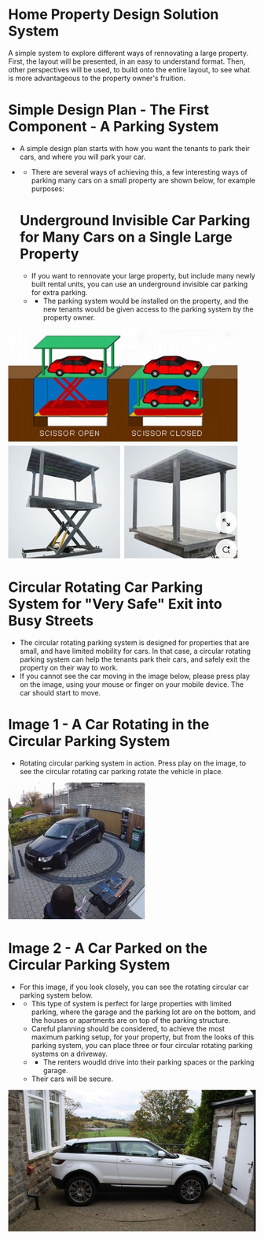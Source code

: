 # Home Property Design Solution System

A simple system to explore different ways of rennovating a large property. First, the layout will be presented, in an easy to understand format. Then, other perspectives will be used, to build onto the entire layout, to see what is more advantageous to the property owner's fruition.

# Simple Design Plan - The First Component - A Parking System
- A simple design plan starts with how you want the tenants to park their cars, and where you will park your car.
- - There are several ways of achieving this, a few interesting ways of parking many cars on a small property are shown below, for example purposes:
 

  # Underground Invisible Car Parking for Many Cars on a Single Large Property
  - If you want to rennovate your large property, but include many newly built rental units, you can use an underground invisible car parking for extra parking.
  - - The parking system would be installed on the property, and the new tenants would be given access to the parking system by the property owner.
   
![Invisible Car Parking System for Rental Property](https://github.com/edorejel/electrical_engineering/blob/main/Home_Property_Design_Solution_System/images/Screenshot%202025-02-19%20003115.png)
      

# Circular Rotating Car Parking System for "Very Safe" Exit into Busy Streets
- The circular rotating parking system is designed for properties that are small, and have limited mobility for cars. In that case, a circular rotating parking system can help the tenants park their cars, and safely exit the property on their way to work.
- If you cannot see the car moving in the image below, please press play on the image, using your mouse or finger on your mobile device. The car should start to move.

# Image 1 - A Car Rotating in the Circular Parking System
- Rotating circular parking system in action. Press play on the image, to see the circular rotating car parking rotate the vehicle in place.

![circular rotating car parking system](https://github.com/edorejel/electrical_engineering/blob/main/Home_Property_Design_Solution_System/images/rotating_car_parking_system.gif)


# Image 2 - A Car Parked on the Circular Parking System
- For this image, if you look closely, you can see the rotating circular car parking system below.
- - This type of system is perfect for large properties with limited parking, where the garage and the parking lot are on the bottom, and the houses or apartments are on top of the parking structure.
  - Careful planning should be considered, to achieve the most maximum parking setup, for your property, but from the looks of this parking system, you can place three or four circular rotating parking systems on a driveway.
  - - The renters woudld drive into their parking spaces or the parking garage.
  - Their cars will be secure.

![circular rotating parking system](https://github.com/edorejel/electrical_engineering/blob/main/Home_Property_Design_Solution_System/images/Screenshot%202025-02-19%20004528.png)
